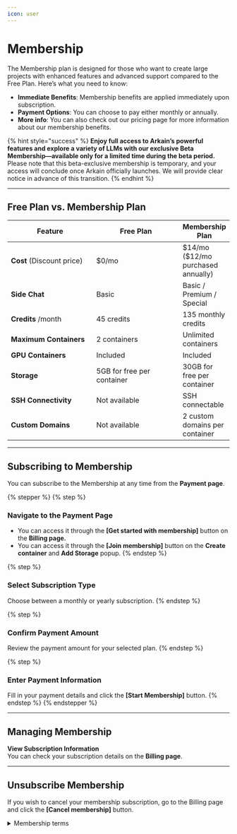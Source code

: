 ```yaml
---
icon: user
---
```


# Membership

The Membership plan is designed for those who want to create large projects with enhanced features and advanced support compared to the Free Plan. Here’s what you need to know:

* **Immediate Benefits**: Membership benefits are applied immediately upon subscription.
* **Payment Options**: You can choose to pay either monthly or annually.
* **More info**: You can also check out our pricing page for more information about our membership benefits.

{% hint style="success" %}
**Enjoy full access to Arkain’s powerful features and explore a variety of LLMs with our exclusive Beta Membership—available only for a limited time during the beta period.** \
Please note that this beta-exclusive membership is temporary, and your access will conclude once Arkain officially launches. We will provide clear notice in advance of this transition.
{% endhint %}

***

## Free Plan vs. Membership Plan&#x20;

<table><thead><tr><th width="217">Feature</th><th width="231">Free Plan</th><th>Membership Plan </th></tr></thead><tbody><tr><td><strong>Cost</strong> (Discount price)</td><td>$0/mo</td><td>$14/mo ($12/mo purchased annually)</td></tr><tr><td><strong>Side Chat</strong></td><td>Basic</td><td>Basic / Premium / Special </td></tr><tr><td><strong>Credits</strong> /month</td><td>45 credits</td><td>135 monthly credits</td></tr><tr><td><strong>Maximum Containers</strong></td><td>2 containers</td><td>Unlimited containers</td></tr><tr><td><strong>GPU Containers</strong></td><td>Included</td><td>Included</td></tr><tr><td><strong>Storage</strong></td><td>5GB for free per container</td><td>30GB for free per container </td></tr><tr><td><strong>SSH Connectivity</strong></td><td>Not available</td><td>SSH connectable</td></tr><tr><td><strong>Custom Domains</strong></td><td>Not available</td><td>2 custom domains per container</td></tr></tbody></table>

***

## Subscribing to Membership

You can subscribe to the Membership at any time from the **Payment page**.

{% stepper %}
{% step %}
### **Navigate to the Payment Page**

* You can access it through the **\[Get started with membership]** button on the **Billing page.**
* You can access it through the **\[Join membership]** button on the **Create container** and **Add Storage** popup.
{% endstep %}

{% step %}
### **Select Subscription Type**

Choose between a monthly or yearly subscription.&#x20;
{% endstep %}

{% step %}
### **Confirm Payment Amount**

Review the payment amount for your selected plan.
{% endstep %}

{% step %}
### **Enter Payment Information**

Fill in your payment details and click the **\[Start Membership]** button.&#x20;
{% endstep %}
{% endstepper %}

***

## Managing Membership&#x20;

**View Subscription Information**\
You can check your subscription details on the **Billing page**.&#x20;

***

## Unsubscribe Membership

If you wish to cancel your membership subscription, go to the Billing page and click the **\[Cancel membership]** button.

<details>

<summary>Membership terms</summary>



* This policy forms part of the[ Arkain Terms of Service](https://accounts.goorm.io/terms) and Conditions and is subject to the terms and conditions of the Arkain Service Terms and Conditions if not specified in this policy.

- Members are deemed to have agreed to a one-month periodic automatic payment agreement by paying for their Arkain membership. The amount used in the following payment cycle will be charged to the registered payment method.

* Additional services (including additional options) are additional services provided when a Arkain membership is paid, and members can choose whether to use it or not. Members are deemed to have agreed to an automatic payment agreement following a one-month payment cycle by paying for Arkain supplementary services. The amount calculated according to the remaining subscription period of the Arkain membership is applied to the initial payment of the additional service, and the amount used in the next payment cycle will be charged to the registered payment method combined with the Arkain membership subscription amount.

- Members can withdraw their subscription within 7 days from the date of subscription. However, if the contents of the contract are different from the contents indicated or advertised by the company or are implemented differently from the contents of the contract, the subscription can be withdrawn within one month from the date of subscription, or within 14 days from the date of knowing or knowing the fact.

* Members may cancel the automatic renewal of their subscription agreement at any time, following the instructions provided online. If the member chooses to cancel the automatic renewal during the subscription contract period, the member can use the service for the remainder of the contract.

- Arkain may offer membership subscription benefits based on promotion or members' activities, and the terms and details of the membership offer will be announced separately through Arkain.

* If the member's use of the service is restricted or leaves the member due to reasons attributable to the member, such as the terms of use, the subscription contract will be canceled, and repayment and compensation for the canceled subscription cannot be requested. However, the subscription contract will not be canceled if the restriction on the use of the service is lifted.

- If the member's use of the service is restricted or leaves the member due to reasons attributable to the member, such as the terms of use, the subscription contract will be canceled, and repayment and compensation for the canceled subscription cannot be requested. However, the subscription contract will not be canceled if the restriction on the use of the service is lifted.

* Members cannot transfer membership subscription agreements to other members.

</details>
